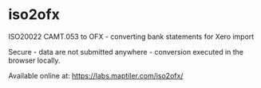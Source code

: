 # iso2ofx
ISO20022 CAMT.053 to OFX - converting bank statements for Xero import

Secure - data are not submitted anywhere - conversion executed in the browser locally.

Available online at:
https://labs.maptiler.com/iso2ofx/
